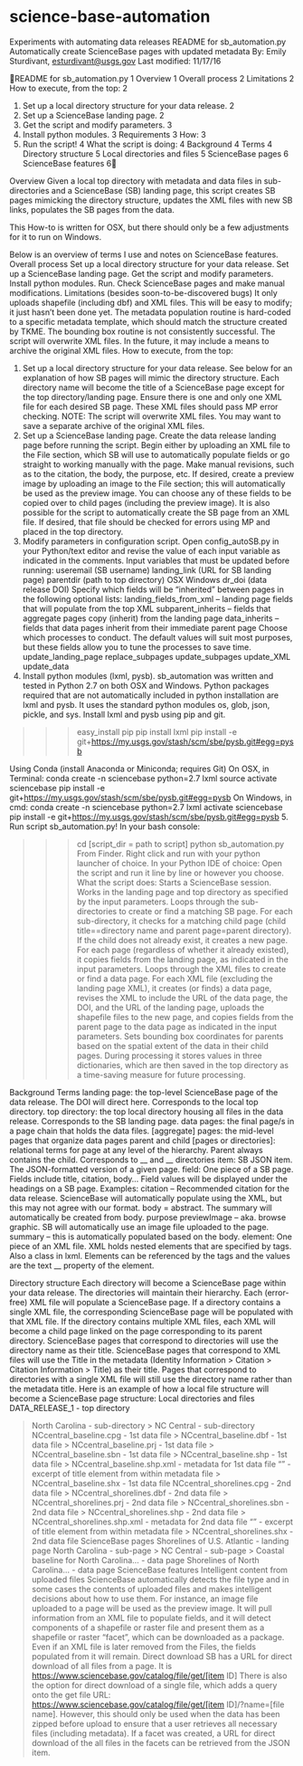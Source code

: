 # science-base-automation
Experiments with automating data releases
README for sb_automation.py
Automatically create ScienceBase pages with updated metadata
By: Emily Sturdivant, esturdivant@usgs.gov
Last modified: 11/17/16

README for sb_automation.py	1
Overview	1
Overall process	2
Limitations	2
How to execute, from the top:	2
1. Set up a local directory structure for your data release.	2
2. Set up a ScienceBase landing page.	2
3. Get the script and modify parameters.	3
4. Install python modules.	3
Requirements	3
How:	3
5. Run the script!	4
What the script is doing:	4
Background	4
Terms	4
Directory structure	5
Local directories and files	5
ScienceBase pages	6
ScienceBase features	6

Overview
Given a local top directory with metadata and data files in sub-directories and a ScienceBase (SB) landing page, this script creates SB pages mimicking the directory structure, updates the XML files with new SB links, populates the SB pages from the data. 

This How-to is written for OSX, but there should only be a few adjustments for it to run on Windows.

Below is an overview of terms I use and notes on ScienceBase features. 
Overall process
Set up a local directory structure for your data release. 
Set up a ScienceBase landing page. 
Get the script and modify parameters.
Install python modules.
Run.
Check ScienceBase pages and make manual modifications. 
Limitations
(besides soon-to-be-discovered bugs)
It only uploads shapefile (including dbf) and XML files. This will be easy to modify; it just hasn’t been done yet. 
The metadata population routine is hard-coded to a specific metadata template, which should match the structure created by TKME.
The bounding box routine is not consistently successful. 
The script will overwrite XML files. In the future, it may include a means to archive the original XML files. 
How to execute, from the top:
1. Set up a local directory structure for your data release. 
See below for an explanation of how SB pages will mimic the directory structure.
Each directory name will become the title of a ScienceBase page except for the top directory/landing page. 
Ensure there is one and only one XML file for each desired SB page. These XML files should pass MP error checking. 
NOTE: The script will overwrite XML files. You may want to save a separate archive of the original XML files. 
2. Set up a ScienceBase landing page. 
Create the data release landing page before running the script. 
Begin either by uploading an XML file to the File section, which SB will use to automatically populate fields or go straight to working manually with the page. Make manual revisions, such as to the citation, the body, the purpose, etc. If desired, create a preview image by uploading an image to the File section; this will automatically be used as the preview image. You can choose any of these fields to be copied over to child pages (including the preview image). 
It is also possible for the script to automatically create the SB page from an XML file. If desired, that file should be checked for errors using MP and placed in the top directory. 
3. Modify parameters in configuration script.
Open config_autoSB.py in your Python/text editor and revise the value of each input variable as indicated in the comments.
Input variables that must be updated before running: 
useremail (SB username)
landing_link (URL for SB landing page)
parentdir (path to top directory)
OSX
Windows
dr_doi (data release DOI)
Specify which fields will be “inherited” between pages in the following optional lists:
landing_fields_from_xml – landing page fields that will populate from the top XML
subparent_inherits – fields that aggregate pages copy (inherit) from the landing page
data_inherits – fields that data pages inherit from their immediate parent page
Choose which processes to conduct. The default values will suit most purposes, but these fields allow you to tune the processes to save time. 
update_landing_page
replace_subpages 
update_subpages 
update_XML 
update_data 
4. Install python modules (lxml, pysb).
sb_automation was written and tested in Python 2.7 on both OSX and Windows. Python packages required that are not automatically included in python installation are lxml and pysb. It uses the standard python modules os, glob, json, pickle, and sys. Install lxml and pysb using pip and git.
>>> easy_install pip
>>> pip install lxml 
>>> pip install -e git+https://my.usgs.gov/stash/scm/sbe/pysb.git#egg=pysb

Using Conda (install Anaconda or Miniconda; requires Git)
On OSX, in Terminal:
conda create -n sciencebase python=2.7 lxml 
source activate sciencebase
pip install -e git+https://my.usgs.gov/stash/scm/sbe/pysb.git#egg=pysb
	On Windows, in cmd: 
		conda create -n sciencebase python=2.7 lxml 
activate sciencebase
pip install -e git+https://my.usgs.gov/stash/scm/sbe/pysb.git#egg=pysb
5. Run script sb_automation.py! 
In your bash console: 
>>> cd [script_dir = path to script]
>>> python sb_automation.py
From Finder.
Right click and run with your python launcher of choice. 
In your Python IDE of choice:
Open the script and run it line by line or however you choose. 
What the script does:
Starts a ScienceBase session. 
Works in the landing page and top directory as specified by the input parameters.
Loops through the sub-directories to create or find a matching SB page. 
For each sub-directory, it checks for a matching child page (child title==directory name and parent page=parent directory). If the child does not already exist, it creates a new page. For each page (regardless of whether it already existed), it copies fields from the landing page, as indicated in the input parameters. 
Loops through the XML files to create or find a data page. For each XML file (excluding the landing page XML), it 
creates (or finds) a data page, 
revises the XML to include the URL of the data page, the DOI, and the URL of the landing page, 
uploads the shapefile files to the new page, and 
copies fields from the parent page to the data page as indicated in the input parameters.
Sets bounding box coordinates for parents based on the spatial extent of the data in their child pages. 
During processing it stores values in three dictionaries, which are then saved in the top directory as a time-saving measure for future processing. 

Background
Terms
landing page: the top-level ScienceBase page of the data release. The DOI will direct here. Corresponds to the local top directory.
top directory: the top local directory housing all files in the data release. Corresponds to the SB landing page.
data pages: the final page/s in a page chain that holds the data files. 
[aggregate] pages: the mid-level pages that organize data pages
parent and child [pages or directories]: relational terms for page at any level of the hierarchy. Parent always contains the child. Corresponds to __ and __ directories
item: SB JSON item. The JSON-formatted version of a given page.
field: One piece of a SB page. Fields include title, citation, body… Field values will be displayed under the headings on a SB page. Examples:
citation – Recommended citation for the data release. ScienceBase will automatically populate using the XML, but this may not agree with our format. 
body = abstract. The summary will automatically be created from body.
purpose
previewImage – aka. browse graphic. SB will automatically use an image file uploaded to the page. 
summary – this is automatically populated based on the body.
element: One piece of an XML file. XML holds nested elements that are specified by tags. Also a class in lxml. Elements can be referenced by the tags and the values are the text __ property of the element. 

Directory structure
Each directory will become a ScienceBase page within your data release. The directories will maintain their hierarchy. Each (error-free) XML file will populate a ScienceBase page. If a directory contains a single XML file, the corresponding ScienceBase page will be populated with that XML file. If the directory contains multiple XML files, each XML will become a child page linked on the page corresponding to its parent directory. ScienceBase pages that correspond to directories will use the directory name as their title. ScienceBase pages that correspond to XML files will use the Title in the metadata (Identity Information > Citation > Citation Information > Title) as their title. Pages that correspond to directories with a single XML file will still use the directory name rather than the metadata title. Here is an example of how a local file structure will become a ScienceBase page structure:
Local directories and files
DATA_RELEASE_1 - top directory
> North Carolina - sub-directory
      > NC Central - sub-directory
> NCcentral_baseline.cpg - 1st data file
	> NCcentral_baseline.dbf - 1st data file
	> NCcentral_baseline.prj - 1st data file
	> NCcentral_baseline.sbn - 1st data file
	> NCcentral_baseline.shp - 1st data file
	> NCcentral_baseline.shp.xml - metadata for 1st data file
		“<idinfo><citation><citeinfo><title>Coastal baseline for North Carolina…</title></citeinfo></citation></idinfo>” - excerpt of title element from within metadata file
	> NCcentral_baseline.shx - 1st data file
> NCcentral_shorelines.cpg - 2nd data file
	> NCcentral_shorelines.dbf - 2nd data file
	> NCcentral_shorelines.prj - 2nd data file
	> NCcentral_shorelines.sbn - 2nd data file
	> NCcentral_shorelines.shp - 2nd data file
	> NCcentral_shorelines.shp.xml - metadata for 2nd data file
		“<idinfo><citation><citeinfo><title>Shorelines of North Carolina…</title></citeinfo></citation></idinfo>” - excerpt of title element from within metadata file
	> NCcentral_shorelines.shx - 2nd data file
ScienceBase pages
Shorelines of U.S. Atlantic - landing page
> North Carolina - sub-page
     > NC Central - sub-page
	> Coastal baseline for North Carolina… - data page
> Shorelines of North Carolina… - data page
ScienceBase features
Intelligent content from uploaded files
ScienceBase automatically detects the file type and in some cases the contents of uploaded files and makes intelligent decisions about how to use them. For instance, an image file uploaded to a page will be used as the preview image. It will pull information from an XML file to populate fields, and it will detect components of a shapefile or raster file and present them as a shapefile or raster “facet”, which can be downloaded as a package. Even if an XML file is later removed from the Files, the fields populated from it will remain.
Direct download 
SB has a URL for direct download of all files from a page. It is https://www.sciencebase.gov/catalog/file/get/[item ID] 
There is also the option for direct download of a single file, which adds a query onto the get file URL: https://www.sciencebase.gov/catalog/file/get/[item ID]/?name=[file name]. However, this should only be used when the data has been zipped before upload to ensure that a user retrieves all necessary files (including metadata). 
If a facet was created, a URL for direct download of the all files in the facets can be retrieved from the JSON item.

